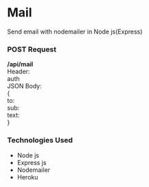 # Mail
Send email with nodemailer in Node js(Express)

### POST Request
**/api/mail**<br />
Header: <br />
auth<br />
JSON Body:<br />
{<br />
to:<br />
sub:<br />
text:<br />
}<br />

### Technologies Used
- Node js 
- Express js
- Nodemailer
- Heroku
